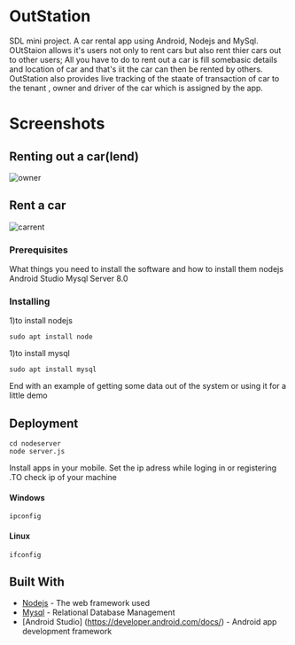# OutStation
SDL mini project. A car rental app using Android, Nodejs and MySql. OUtStaion allows it's users not only to rent cars but also rent thier cars out to other users;
All you have to do to rent out a car is fill somebasic details and location of car and that's iit the car can then be rented by others. OutStation also provides live tracking of the staate of transaction of car to the tenant , owner and driver of the car which is assigned by the app.


# Screenshots
## Renting out a car(lend)
![owner](https://user-images.githubusercontent.com/33774255/47833543-66ec7800-ddc1-11e8-8f0b-e1b8e93916e2.gif)
## Rent a car
![carrent](https://user-images.githubusercontent.com/33774255/47833693-4113a300-ddc2-11e8-96f3-8ee4cf9a315c.gif)

### Prerequisites

What things you need to install the software and how to install them
nodejs
Android Studio 
Mysql Server 8.0

### Installing

1)to install nodejs

```
sudo apt install node
```
1)to install mysql

```
sudo apt install mysql
```

End with an example of getting some data out of the system or using it for a little demo


## Deployment
```
cd nodeserver
node server.js
```
Install apps in your mobile.
Set the ip adress while loging in or registering .TO check ip of your machine
#### Windows
```
ipconfig
```
#### Linux
```
ifconfig
````

## Built With

* [Nodejs](https://nodejs.org/en/docs/) - The web framework used
* [Mysql](https://dev.mysql.com/doc/refman/8.0/en/) - Relational Database Management
* [Android Studio] (https://developer.android.com/docs/) -  Android app development framework 